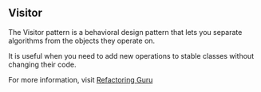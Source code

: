 ## Visitor

The Visitor pattern is a behavioral design pattern that lets you separate algorithms from the objects they operate on.

It is useful when you need to add new operations to stable classes without changing their code.

For more information, visit [Refactoring Guru](https://refactoring.guru/design-patterns/visitor)
